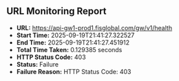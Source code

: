 ## URL Monitoring Report

- **URL:** https://api-gw1-prod1.fisglobal.com/gw/v1/health
- **Start Time:** 2025-09-19T21:41:27.322527
- **End Time:** 2025-09-19T21:41:27.451912
- **Total Time Taken:** 0.129385 seconds
- **HTTP Status Code:** 403
- **Status:** Failure
- **Failure Reason:** HTTP Status Code: 403
